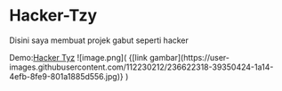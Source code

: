 # Hacker-Tzy
<p>Disini saya membuat projek gabut seperti hacker</p>
Demo:<a href="https://rain.denngrh.repl.co/">Hacker Tyz</a>
![image.png]( {[link gambar](https://user-images.githubusercontent.com/112230212/236622318-39350424-1a14-4efb-8fe9-801a1885d556.jpg)} )
